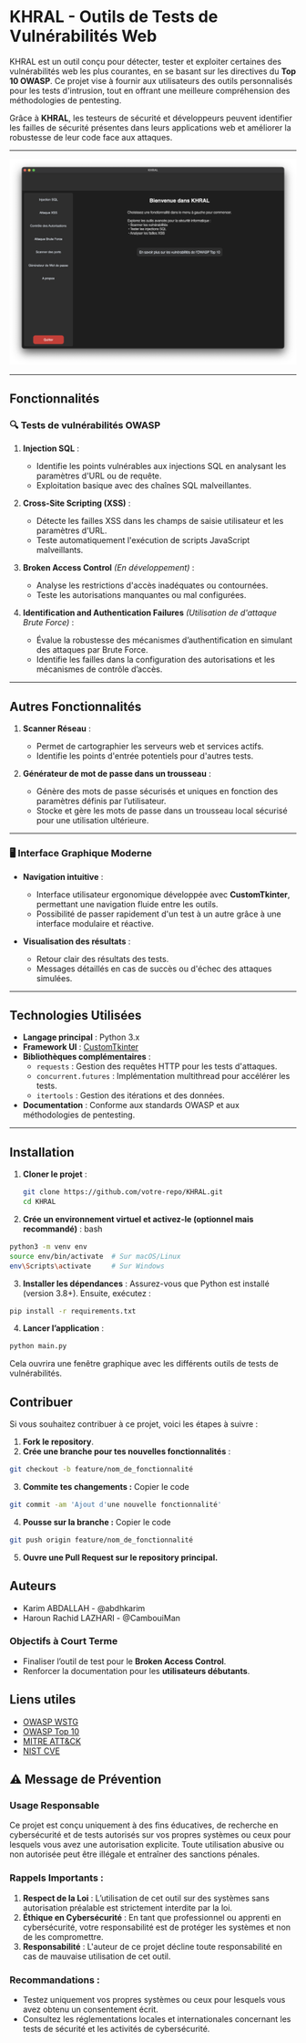 # **KHRAL - Outils de Tests de Vulnérabilités Web**

KHRAL est un outil conçu pour détecter, tester et exploiter certaines des vulnérabilités web les plus courantes, en se basant sur les directives du **Top 10 OWASP**. Ce projet vise à fournir aux utilisateurs des outils personnalisés pour les tests d'intrusion, tout en offrant une meilleure compréhension des méthodologies de pentesting.

Grâce à **KHRAL**, les testeurs de sécurité et développeurs peuvent identifier les failles de sécurité présentes dans leurs applications web et améliorer la robustesse de leur code face aux attaques.

---
![Page d'accueil](assets/Screen/Homepage.png)

---

## **Fonctionnalités**

### 🔍 Tests de vulnérabilités OWASP 
1. **Injection SQL** : 
   - Identifie les points vulnérables aux injections SQL en analysant les paramètres d'URL ou de requête.  
   - Exploitation basique avec des chaînes SQL malveillantes.

2. **Cross-Site Scripting (XSS)** :
   - Détecte les failles XSS dans les champs de saisie utilisateur et les paramètres d'URL.
   - Teste automatiquement l'exécution de scripts JavaScript malveillants.

3. **Broken Access Control** *(En développement)* :
   - Analyse les restrictions d'accès inadéquates ou contournées.
   - Teste les autorisations manquantes ou mal configurées.

4. **Identification and Authentication Failures** *(Utilisation de d'attaque Brute Force)* :
   - Évalue la robustesse des mécanismes d’authentification en simulant des attaques par Brute Force.
   - Identifie les failles dans la configuration des autorisations et les mécanismes de contrôle d’accès.
  

---
## **Autres Fonctionnalités**
1. **Scanner Réseau** :
   - Permet de cartographier les serveurs web et services actifs.
   - Identifie les points d'entrée potentiels pour d'autres tests.
  
2. **Générateur de mot de passe dans un trousseau** :
   - Génère des mots de passe sécurisés et uniques en fonction des paramètres définis par l’utilisateur.
   - Stocke et gère les mots de passe dans un trousseau local sécurisé pour une utilisation ultérieure.
--- 


### 🖥️ Interface Graphique Moderne

- **Navigation intuitive** : 
  - Interface utilisateur ergonomique développée avec **CustomTkinter**, permettant une navigation fluide entre les outils.
  - Possibilité de passer rapidement d'un test à un autre grâce à une interface modulaire et réactive.

- **Visualisation des résultats** : 
  - Retour clair des résultats des tests.
  - Messages détaillés en cas de succès ou d'échec des attaques simulées.

---

## **Technologies Utilisées**

- **Langage principal** : Python 3.x
- **Framework UI** : [CustomTkinter](https://customtkinter.tomschimansky.com/)
- **Bibliothèques complémentaires** :
  - `requests` : Gestion des requêtes HTTP pour les tests d'attaques.
  - `concurrent.futures` : Implémentation multithread pour accélérer les tests.
  - `itertools` : Gestion des itérations et des données.
- **Documentation** : Conforme aux standards OWASP et aux méthodologies de pentesting.

---

## **Installation**

1. **Cloner le projet** :  
   ```bash
   git clone https://github.com/votre-repo/KHRAL.git
   cd KHRAL
   ```
2. **Crée un environnement virtuel et activez-le (optionnel mais recommandé)** :
bash

```bash
python3 -m venv env
source env/bin/activate  # Sur macOS/Linux
env\Scripts\activate     # Sur Windows
```
3.	**Installer les dépendances** :
Assurez-vous que Python est installé (version 3.8+). Ensuite, exécutez :
   ```bash
   pip install -r requirements.txt
   ```
4.	**Lancer l’application** :
   ```bash
   python main.py
   ```

Cela ouvrira une fenêtre graphique avec les différents outils de tests de vulnérabilités.

## Contribuer

Si vous souhaitez contribuer à ce projet, voici les étapes à suivre :

1. **Fork le repository**.
2. **Crée une branche pour tes nouvelles fonctionnalités** :
```bash
git checkout -b feature/nom_de_fonctionnalité
```
3. **Commite tes changements :**
Copier le code
```bash
git commit -am 'Ajout d'une nouvelle fonctionnalité'
```
4. **Pousse sur la branche :**
Copier le code
```bash
git push origin feature/nom_de_fonctionnalité
```
5. **Ouvre une Pull Request sur le repository principal.**
## Auteurs
- Karim ABDALLAH - @abdhkarim
- Haroun Rachid LAZHARI - @CambouiMan

### Objectifs à Court Terme

- Finaliser l’outil de test pour le **Broken Access Control**.
- Renforcer la documentation pour les **utilisateurs débutants**.
  
## Liens utiles
- [OWASP WSTG](https://owasp.org/www-project-web-security-testing-guide/v42/)
- [OWASP Top 10](https://owasp.org/Top10/fr/)
- [MITRE ATT&CK](https://attack.mitre.org/)
- [NIST CVE](https://nvd.nist.gov/vuln)

## ⚠️ Message de Prévention

### Usage Responsable
Ce projet est conçu uniquement à des fins éducatives, de recherche en cybersécurité et de tests autorisés sur vos propres systèmes ou ceux pour lesquels vous avez une autorisation explicite. Toute utilisation abusive ou non autorisée peut être illégale et entraîner des sanctions pénales.

### Rappels Importants :
1. **Respect de la Loi** : L’utilisation de cet outil sur des systèmes sans autorisation préalable est strictement interdite par la loi.  
2. **Éthique en Cybersécurité** : En tant que professionnel ou apprenti en cybersécurité, votre responsabilité est de protéger les systèmes et non de les compromettre.  
3. **Responsabilité** : L'auteur de ce projet décline toute responsabilité en cas de mauvaise utilisation de cet outil.

### Recommandations :
- Testez uniquement vos propres systèmes ou ceux pour lesquels vous avez obtenu un consentement écrit.  
- Consultez les réglementations locales et internationales concernant les tests de sécurité et les activités de cybersécurité.
